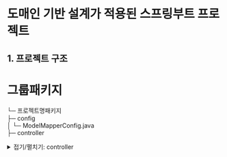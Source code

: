 # 도매인 기반 설계가 적용된 스프링부트 프로젝트

## 1. 프로젝트 구조

# 그룹패키지

└─ 프로젝트명패키지  
    ├─ config  
    │   └─ ModelMapperConfig.java  
    ├─ controller  
    <details>  
    <summary>접기/펼치기: controller</summary>  

    │   ├─ user  
    │   │   └─ UserController.java  
    │   │       ├─ dto  
    │   │       │   ├─ UserResponse.java (리턴값 DTO)  
    │   │       │   ├─ UserRequest.java (RequestBody에 사용할 DTO)  
    │   │       │   └─ UserVO.java (프로젝션)  
    │   ├─ token  
    │   │   └─ TokenController.java  
    │   │       ├─ dto  
    │   │       │   ├─ TokenResponse.java (리턴값 DTO)  
    │   │       │   ├─ TokenRequest.java (RequestBody에 사용할 DTO)  
    │   │       │   └─ TokenVO.java (프로젝션)  
    │   ├─ stream  
    │   │   └─ StreamController.java  
    │   │       ├─ dto  
    │   │       │   ├─ StreamResponse.java (리턴값 DTO)  
    │   │       │   ├─ StreamRequest.java (RequestBody에 사용할 DTO)  
    │   │       │   └─ StreamVO.java (프로젝션)  
    │   ├─ video  
    │   │   └─ VideoController.java  
    │   │       ├─ dto  
    │   │       │   ├─ VideoResponse.java (리턴값 DTO)  
    │   │       │   ├─ VideoRequest.java (RequestBody에 사용할 DTO)  
    │   │       │   └─ VideoVO.java (프로젝션)  
    │   ├─ follower  
    │   │   └─ FollowerController.java  
    │   │       ├─ dto  
    │   │       │   ├─ FollowerResponse.java (리턴값 DTO)  
    │   │       │   ├─ FollowerRequest.java (RequestBody에 사용할 DTO)  
    │   │       │   └─ FollowerVO.java (프로젝션)  
    │   └─ block  
    │       └─ BlockController.java  
    │           ├─ dto  
    │           │   ├─ BlockResponse.java (리턴값 DTO)  
    │           │   ├─ BlockRequest.java (RequestBody에 사용할 DTO)  
    │           │   └─ BlockVO.java (프로젝션)  

    </details>  
    ├─ dao  
    <details>  
    <summary>접기/펼치기: dao</summary>  

    │   ├─ model  
    │   │   ├─ User.java  
    │   │   ├─ Token.java  
    │   │   ├─ Stream.java  
    │   │   ├─ Video.java  
    │   │   ├─ Follower.java  
    │   │   └─ Block.java  
    │   ├─ repository  
    │   │   ├─ UserRepository.java  
    │   │   ├─ TokenRepository.java  
    │   │   ├─ StreamRepository.java  
    │   │   ├─ VideoRepository.java  
    │   │   ├─ FollowerRepository.java  
    │   │   └─ BlockRepository.java  

    </details>  
    ├─ exception  
    │   └─ CustomException.java  
    ├─ util  
    │   └─ UtilityClass.java  
    └─ domain  
        ├─ User.java  
        ├─ Token.java  
        ├─ Stream.java  
        ├─ Video.java  
        ├─ Follower.java  
        └─ Block.java  

markdown
코드 복사

## 2. 패키지 설명

### 2.1 controller
- 사용자의 요청을 처리하고 적절한 응답을 반환하는 컨트롤러 클래스가 위치합니다. 각 도메인에 대한 컨트롤러는 해당 도메인의 기능을 담당합니다.

### 2.2 dao
- 데이터 접근 객체가 포함되어 있으며, 모델 패키지에는 엔티티 클래스가 위치하고, 레포지토리 패키지에는 데이터베이스에 접근하는 레포지토리 인터페이스가 포함됩니다.

### 2.3 exception
- 사용자 정의 예외 클래스를 포함하여, 애플리케이션에서 발생할 수 있는 예외를 처리합니다.
  
### 2.4 util
- 공통으로 사용되는 유틸리티 메소드를 포함하는 클래스가 위치합니다.

### 2.5 config
- 애플리케이션의 설정을 담당하는 클래스가 포함되어 있으며, 예를 들어 ModelMapper의 설정을 포함할 수 있습니다.

### 2.6 domain
- 각 도메인에 대한 엔티티 클래스가 위치하며, 도메인 간의 관계를 정의합니다.

## 3. 파일 명명 규칙

- 클래스명은 PascalCase로 작성합니다.
- 패키지명은 소문자로 작성하며, 단어 간에는 점(.)을 사용하여 구분합니다.
- DTO 클래스는 `*Request`, `*Response`, `*VO` 형식으로 작성합니다.

## 4. DTO 변환 방법

```java
private final ModelMapper modelMapper;

public User registerUser(UserRequest userRequest) {
    User user = modelMapper.map(userRequest, User.class);
    return userRepository.save(user);
}
```

## 5. 프로젝트 초기 설정

- Git 클론
- SDK 설정
- JDK 설정
- Dependency 설정
- Gradle 로드

## 6. 임의의 예외 및 유틸 클래스

### 6.1 Exception

```java
package 프로젝트명패키지.exception;

public class CustomException extends RuntimeException {
    public CustomException(String message) {
        super(message);
    }
}
```
### 6.2 Util
```java
package 프로젝트명패키지.util;

public class UtilityClass {
    public static String generateRandomString(int length) {
        // 임의의 문자열 생성 로직
    }
}
```
